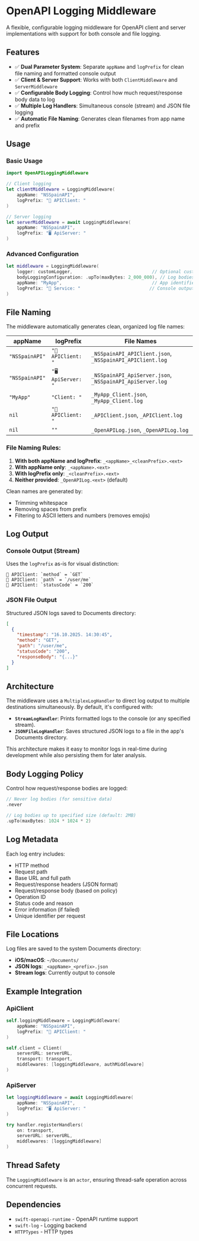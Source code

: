 # OpenAPI Logging Middleware

A flexible, configurable logging middleware for OpenAPI client and server implementations with support for both console and file logging.

## Features

- ✅ **Dual Parameter System**: Separate `appName` and `logPrefix` for clean file naming and formatted console output
- ✅ **Client & Server Support**: Works with both `ClientMiddleware` and `ServerMiddleware`
- ✅ **Configurable Body Logging**: Control how much request/response body data to log
- ✅ **Multiple Log Handlers**: Simultaneous console (stream) and JSON file logging
- ✅ **Automatic File Naming**: Generates clean filenames from app name and prefix

## Usage

### Basic Usage

```swift
import OpenAPILoggingMiddleware

// Client logging
let clientMiddleware = LoggingMiddleware(
    appName: "NSSpainAPI",
    logPrefix: "🚚 APIClient: "
)

// Server logging
let serverMiddleware = await LoggingMiddleware(
    appName: "NSSpainAPI",
    logPrefix: "🖥️ ApiServer: "
)
```

### Advanced Configuration

```swift
let middleware = LoggingMiddleware(
    logger: customLogger,                              // Optional custom logger
    bodyLoggingConfiguration: .upTo(maxBytes: 2_000_000), // Log bodies up to 2MB
    appName: "MyApp",                                  // App identifier for files
    logPrefix: "🔧 Service: "                          // Console output prefix
)
```

## File Naming

The middleware automatically generates clean, organized log file names:

| appName | logPrefix | File Names |
|---------|-----------|------------|
| `"NSSpainAPI"` | `"🚚 APIClient: "` | `_NSSpainAPI_APIClient.json`, `_NSSpainAPI_APIClient.log` |
| `"NSSpainAPI"` | `"🖥️ ApiServer: "` | `_NSSpainAPI_ApiServer.json`, `_NSSpainAPI_ApiServer.log` |
| `"MyApp"` | `"Client: "` | `_MyApp_Client.json`, `_MyApp_Client.log` |
| `nil` | `"🚚 APIClient: "` | `_APIClient.json`, `_APIClient.log` |
| `nil` | `""` | `_OpenAPILog.json`, `_OpenAPILog.log` |

### File Naming Rules:

1. **With both appName and logPrefix**: `_<appName>_<cleanPrefix>.<ext>`
2. **With appName only**: `_<appName>.<ext>`
3. **With logPrefix only**: `_<cleanPrefix>.<ext>`
4. **Neither provided**: `_OpenAPILog.<ext>` (default)

Clean names are generated by:
- Trimming whitespace
- Removing spaces from prefix
- Filtering to ASCII letters and numbers (removes emojis)

## Log Output

### Console Output (Stream)
Uses the `logPrefix` as-is for visual distinction:

```
🚚 APIClient: `method` = `GET`
🚚 APIClient: `path` = `/user/me`
🚚 APIClient: `statusCode` = `200`
```

### JSON File Output
Structured JSON logs saved to Documents directory:

```json
[
  {
    "timestamp": "16.10.2025. 14:30:45",
    "method": "GET",
    "path": "/user/me",
    "statusCode": "200",
    "responseBody": "{...}"
  }
]
```

## Architecture

The middleware uses a `MultiplexLogHandler` to direct log output to multiple destinations simultaneously. By default, it's configured with:

- **`StreamLogHandler`**: Prints formatted logs to the console (or any specified stream).
- **`JSONFileLogHandler`**: Saves structured JSON logs to a file in the app's Documents directory.

This architecture makes it easy to monitor logs in real-time during development while also persisting them for later analysis.

## Body Logging Policy

Control how request/response bodies are logged:

```swift
// Never log bodies (for sensitive data)
.never

// Log bodies up to specified size (default: 2MB)
.upTo(maxBytes: 1024 * 1024 * 2)
```

## Log Metadata

Each log entry includes:
- HTTP method
- Request path
- Base URL and full path
- Request/response headers (JSON format)
- Request/response body (based on policy)
- Operation ID
- Status code and reason
- Error information (if failed)
- Unique identifier per request

## File Locations

Log files are saved to the system Documents directory:
- **iOS/macOS**: `~/Documents/`
- **JSON logs**: `_<appName>_<prefix>.json`
- **Stream logs**: Currently output to console

## Example Integration

### ApiClient
```swift
self.loggingMiddleware = LoggingMiddleware(
    appName: "NSSpainAPI",
    logPrefix: "🚚 APIClient: "
)

self.client = Client(
    serverURL: serverURL,
    transport: transport,
    middlewares: [loggingMiddleware, authMiddleware]
)
```

### ApiServer
```swift
let loggingMiddleware = await LoggingMiddleware(
    appName: "NSSpainAPI",
    logPrefix: "🖥️ ApiServer: "
)

try handler.registerHandlers(
    on: transport,
    serverURL: serverURL,
    middlewares: [loggingMiddleware]
)
```

## Thread Safety

The `LoggingMiddleware` is an `actor`, ensuring thread-safe operation across concurrent requests.

## Dependencies

- `swift-openapi-runtime` - OpenAPI runtime support
- `swift-log` - Logging backend
- `HTTPTypes` - HTTP types
